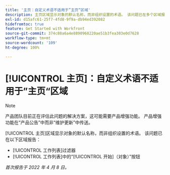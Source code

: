 ```yaml
---
title: '主页：自定义术语不适用于”主页“区域'
description: 主页区域显示对象的默认名称，而非组织设置的术语。 该问题已在多个区域报告。
exl-id: d15afc61-25f7-4fd8-9f9a-db94ed392082
hidefromtoc: true
feature: Get Started with Workfront
source-git-commit: 374c88a6a4e8890968220ae51b3fea303e0d7628
workflow-type: tm+mt
source-wordcount: '109'
ht-degree: 100%

---
```


# [!UICONTROL 主页]：自定义术语不适用于”主页“区域

>[!NOTE]
>
>产品团队目前正在评估此问题的解决方案，这可能需要产品增强功能。 产品增强功能在“产品公告”中而非“维护更新”中传送。

[!UICONTROL 主页]区域显示对象的默认名称，而非组织设置的术语。 该问题已在以下区域报告：

* [!UICONTROL 工作列表]过滤器
* [!UICONTROL 工作列表]中的”[!UICONTROL 开始]（对象）”按钮

_首次报告于 2022 年 4 月 8 日。_
